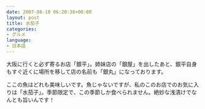 ```yaml
---
date: 2007-08-10 06:20:38+00:00
layout: post
title: 水茄子
categories:
- グルメ
language:
- 日本語
---
```


大阪に行くと必ず寄るお店「銀平」。姉妹店の「銀屋」を出したあと、銀平自身もすぐ近くに場所を移して店の名前も「銀丸」になっております。 

ここの魚はどれも美味しいです。魚じゃないですが、私のこのお店でのお気に入りは「水茄子」。季節限定で、この季節しか食べられません。絶妙な浅漬けでなんとも旨いんです！
